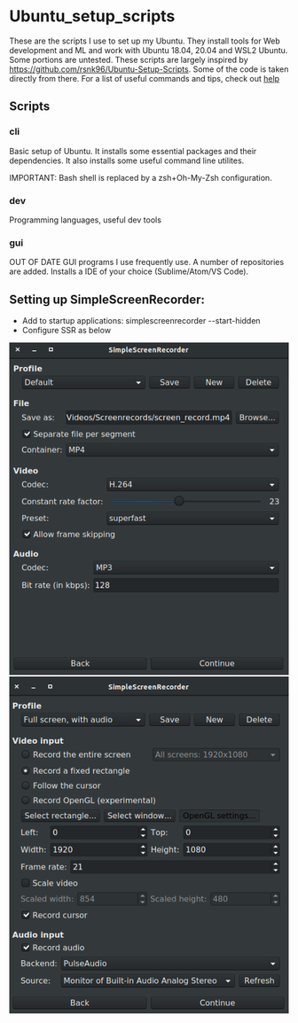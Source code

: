 # Ubuntu_setup_scripts
These are the scripts I use to set up my Ubuntu. They install tools for Web development and ML and work with Ubuntu 18.04, 20.04 and WSL2 Ubuntu. Some portions are untested.
These scripts are largely inspired by https://github.com/rsnk96/Ubuntu-Setup-Scripts. Some of the code is taken directly from there. 
For a list of useful commands and tips, check out [help](Help.md)

## Scripts
### cli
Basic setup of Ubuntu. It installs some essential packages and their dependencies. It also installs some useful command line utilites.

IMPORTANT: Bash shell is replaced by a zsh+Oh-My-Zsh configuration.

### dev
Programming languages, useful dev tools

### gui
OUT OF DATE
GUI programs I use frequently use. A number of repositories are added. Installs a IDE of your choice (Sublime/Atom/VS Code).

## Setting up SimpleScreenRecorder:
* Add to startup applications:  simplescreenrecorder --start-hidden
* Configure SSR as below

 ![Page 1 of setup](config_files/ssr_1.png?raw=true "Screenshot 1")
 ![Page 2 of setup](config_files/ssr_2.png?raw=true "Screenshot 2")
